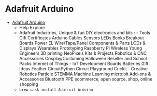 # Adafruit Arduino
- [Adafruit Arduino](https://www.adafruit.com/)
  -  Help Explore
  - Adafruit Industries, Unique &amp; fun DIY electronics and kits :  - Tools Gift Certificates Arduino Cables Sensors LEDs Books Breakout Boards Power EL Wire/Tape/Panel Components & Parts LCDs & Displays Wearables Prototyping Raspberry Pi Wireless Young Engineers 3D printing NeoPixels Kits & Projects Robotics & CNC Accessories Cosplay/Costuming Halloween Reseller and School Packs Internet of Things - IoT Development Boards Batteries Gift Ideas Feather CircuitPython Circuit Playground Crickit - Creative Robotics Particle STEMMA Machine Learning micro:bit Add-ons & Accessories Bluetooth PPE ecommerce, open source, shop, online shopping
  - `brew cask install Adafruit Arduino`
